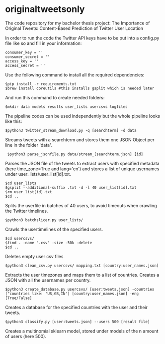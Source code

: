 # originaltweetsonly
The code repository for my bachelor thesis project: The Importance of Original Tweets: Content-Based Prediction of Twitter User Location

In order to run the code the Twitter API keys have to be put into a config.py file like so and fill in your information:
```
consumer_key = ''
consumer_secret = ''
access_key = ''
access_secret = ''
``` 

Use the following command to install all the required dependencies:
```
$pip install -r requirements.txt 
$brew install coreutils #this installs gsplit which is needed later 
```


And run this command to create needed folders:

```$mkdir data models results user_lists usercsvs logfiles ```

The pipeline codes can be used independently but the whole pipeline looks like this:

``` $python3 twitter_stream_download.py -q [searchterm] -d data ```

Streams tweets with a searchterm and stores them one JSON Object per line in the folder 'data'.

``` $python3 parse_jsonfile.py data/stream_[searchterm.json] [id]```

Parses the JSON file of the tweets to extract users with specified metadata (here time_zone=True and lang='en') and stores a list of unique usernames under user_lists/user_list[id].txt.

``` 
$cd user_lists
$gsplit --additional-suffix .txt -d -l 40 user_list[id].txt
$rm user_list[id].txt
$cd .. 
``` 

Splits the userfile in batches of 40 users, to avoid timeouts when crawling the Twitter timelines.

``` $python3 batchslicer.py user_lists/ ```

Crawls the usertimelines of the specified users.

```
$cd usercsvs/
$find . -name ".csv" -size -50k -delete
$cd ..
```

Deletes empty user csv files

```$python3 clean_csv.py usercsvs/ mapping.txt [country:user_names.json]```

Extracts the user timezones and maps them to a list of countries. Creates a JSON with all the usernames per country.

```$python3 create_database.py usercsvs/ [user:tweets.json] -countries ["countries like: 'US,GB,IN'] [country:user_names.json] -eng [True/False] ```

Creates a database for the specified countries with the user and their tweets.

```$python3 classify.py [user:tweets.json] --users 500 [result file]```

Creates a multinomial sklearn model, stored under models of the n amount of users (here 500). 

